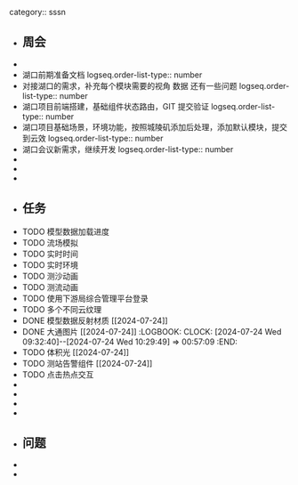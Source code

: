 category:: sssn

- ## 周会
-
- 湖口前期准备文档
  logseq.order-list-type:: number
- 对接湖口的需求，补充每个模块需要的视角 数据 还有一些问题
  logseq.order-list-type:: number
- 湖口项目前端搭建，基础组件状态路由，GIT 提交验证
  logseq.order-list-type:: number
- 湖口项目基础场景，环境功能，按照城陵矶添加后处理，添加默认模块，提交到云效
  logseq.order-list-type:: number
- 湖口会议新需求，继续开发
  logseq.order-list-type:: number
-
-
-
- ## 任务
- TODO 模型数据加载进度
- TODO 流场模拟
- TODO 实时时间
- TODO  实时环境
- TODO 测沙动画
- TODO 测流动画
- TODO 使用下游局综合管理平台登录
- TODO 多个不同云纹理
- DONE 模型数据反射材质 [[2024-07-24]]
- DONE 大通图片 [[2024-07-24]]
  :LOGBOOK:
  CLOCK: [2024-07-24 Wed 09:32:40]--[2024-07-24 Wed 10:29:49] =>  00:57:09
  :END:
- TODO 体积光 [[2024-07-24]]
- TODO 测站告警组件 [[2024-07-24]]
- TODO 点击热点交互
-
-
-
-
- ## 问题
-
-